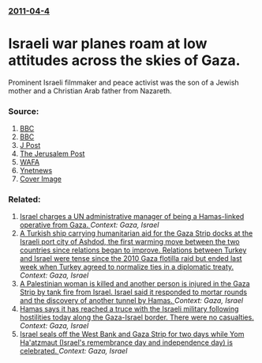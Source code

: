 ### [2011-04-4](/news/2011/04/4/index.md)

# Israeli war planes roam at low attitudes across the skies of Gaza. 

Prominent Israeli filmmaker and peace activist was the son of a Jewish mother and a Christian Arab father from Nazareth.


### Source:

1. [BBC](http://www.bbc.co.uk/news/world-middle-east-12957071)
2. [BBC](http://www.bbc.co.uk/news/world-middle-east-12963475)
3. [J Post](http://www.jpost.com/NationalNews/Article.aspx?id=215116)
4. [The Jerusalem Post](http://www.jpost.com/Defense/Article.aspx?id=215100)
5. [WAFA](http://english.wafa.ps/index.php?action=detail&id=15783)
6. [Ynetnews](http://www.ynetnews.com/articles/0,7340,L-4052000,00.html)
6. [Cover Image](http://www.jpost.com/HttpHandlers/ShowImage.ashx?ID=162825)

### Related:

1. [Israel charges a UN administrative manager of being a Hamas-linked operative from Gaza. ](/news/2016/08/9/israel-charges-a-un-administrative-manager-of-being-a-hamas-linked-operative-from-gaza.md) _Context: Gaza, Israel_
2. [A Turkish ship carrying humanitarian aid for the Gaza Strip docks at the Israeli port city of Ashdod, the first warming move between the two countries since relations began to improve. Relations between Turkey and Israel were tense since the 2010 Gaza flotilla raid but ended last week when Turkey agreed to normalize ties in a diplomatic treaty. ](/news/2016/07/4/a-turkish-ship-carrying-humanitarian-aid-for-the-gaza-strip-docks-at-the-israeli-port-city-of-ashdod-the-first-warming-move-between-the-two.md) _Context: Gaza, Israel_
3. [A Palestinian woman is killed and another person is injured in the Gaza Strip by tank fire from Israel. Israel said it responded to mortar rounds and the discovery of another tunnel by Hamas. ](/news/2016/05/5/a-palestinian-woman-is-killed-and-another-person-is-injured-in-the-gaza-strip-by-tank-fire-from-israel-israel-said-it-responded-to-mortar-r.md) _Context: Gaza, Israel_
4. [Hamas says it has reached a truce with the Israeli military following hostilities today along the Gaza-Israel border. There were no casualties. ](/news/2016/05/4/hamas-says-it-has-reached-a-truce-with-the-israeli-military-following-hostilities-today-along-the-gaza-israel-border-there-were-no-casualti.md) _Context: Gaza, Israel_
5. [Israel seals off the West Bank and Gaza Strip for two days while Yom Ha'atzmaut (Israel's remembrance day and independence day) is celebrated. ](/news/2016/05/11/israel-seals-off-the-west-bank-and-gaza-strip-for-two-days-while-yom-ha-atzmaut-israel-s-remembrance-day-and-independence-day-is-celebrate.md) _Context: Gaza, Israel_
